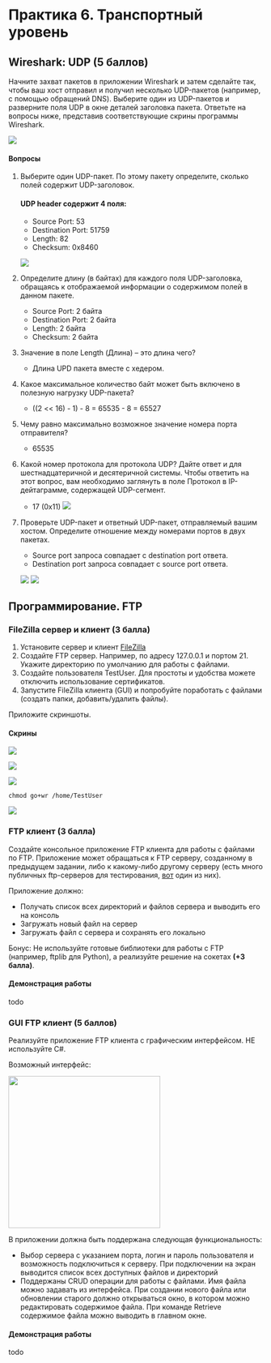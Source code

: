 # Практика 6. Транспортный уровень

## Wireshark: UDP (5 баллов)
Начните захват пакетов в приложении Wireshark и затем сделайте так, чтобы ваш хост отправил и
получил несколько UDP-пакетов (например, с помощью обращений DNS).
Выберите один из UDP-пакетов и разверните поля UDP в окне деталей заголовка пакета.
Ответьте на вопросы ниже, представив соответствующие скрины программы Wireshark.

![](2024-04-05-14-35-44.png)

#### Вопросы
1. Выберите один UDP-пакет. По этому пакету определите, сколько полей содержит UDP-заголовок.

   #### UDP header содержит 4 поля:
   + Source Port: 53
   + Destination Port: 51759
   + Length: 82
   + Checksum: 0x8460

   ![](2024-04-05-14-39-30.png)

2. Определите длину (в байтах) для каждого поля UDP-заголовка, обращаясь к отображаемой
   информации о содержимом полей в данном пакете.

   + Source Port: 2 байта
   + Destination Port: 2 байта
   + Length: 2 байта
   + Checksum: 2 байта

3. Значение в поле Length (Длина) – это длина чего?
   - Длина UPD пакета вместе с хедером.
4. Какое максимальное количество байт может быть включено в полезную нагрузку UDP-пакета?
   - ((2 << 16) - 1) - 8 = 65535 - 8 = 65527
5. Чему равно максимально возможное значение номера порта отправителя?
   - 65535
6. Какой номер протокола для протокола UDP? Дайте ответ и для шестнадцатеричной и
   десятеричной системы. Чтобы ответить на этот вопрос, вам необходимо заглянуть в поле
   Протокол в IP-дейтаграмме, содержащей UDP-сегмент.
   - 17 (0x11)
   ![](2024-04-05-15-04-09.png)
7. Проверьте UDP-пакет и ответный UDP-пакет, отправляемый вашим хостом. Определите
   отношение между номерами портов в двух пакетах.
   - Source port запроса совпадает с destination port ответа.
   - Destination port запроса совпадает с source port ответа.

   ![](2024-04-05-15-14-03.png)
   ![](2024-04-05-15-14-13.png)

## Программирование. FTP

### FileZilla сервер и клиент (3 балла)
1. Установите сервер и клиент [FileZilla](https://filezilla.ru/get)
2. Создайте FTP сервер. Например, по адресу 127.0.0.1 и портом 21. 
   Укажите директорию по умолчанию для работы с файлами.
3. Создайте пользователя TestUser. Для простоты и удобства можете отключить использование сертификатов.
4. Запустите FileZilla клиента (GUI) и попробуйте поработать с файлами (создать папки,
добавить/удалить файлы).

Приложите скриншоты.

#### Скрины

![](2024-04-05-20-43-03.png)

![](2024-04-05-20-56-55.png)

![](2024-04-05-21-12-33.png)

```
chmod go+wr /home/TestUser
```

![](2024-04-05-21-15-33.png)

### FTP клиент (3 балла)
Создайте консольное приложение FTP клиента для работы с файлами по FTP. Приложение может
обращаться к FTP серверу, созданному в предыдущем задании, либо к какому-либо другому серверу 
(есть много публичных ftp-серверов для тестирования, [вот](https://dlptest.com/ftp-test/) один из них).

Приложение должно:
- Получать список всех директорий и файлов сервера и выводить его на консоль
- Загружать новый файл на сервер
- Загружать файл с сервера и сохранять его локально

Бонус: Не используйте готовые библиотеки для работы с FTP (например, ftplib для Python), а реализуйте решение на сокетах **(+3 балла)**.

#### Демонстрация работы
todo

### GUI FTP клиент (5 баллов)
Реализуйте приложение FTP клиента с графическим интерфейсом. НЕ используйте C#.

Возможный интерфейс:

<img src="images/example-ftp-gui.png" width=300 />

В приложении должна быть поддержана следующая функциональность:
- Выбор сервера с указанием порта, логин и пароль пользователя и возможность
подключиться к серверу. При подключении на экран выводится список всех доступных
файлов и директорий
- Поддержаны CRUD операции для работы с файлами. Имя файла можно задавать из
интерфейса. При создании нового файла или обновлении старого должно открываться
окно, в котором можно редактировать содержимое файла. При команде Retrieve
содержимое файла можно выводить в главном окне.

#### Демонстрация работы
todo
